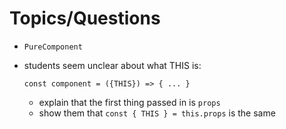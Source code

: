 # Topics/Questions

- `PureComponent`

- students seem unclear about what THIS is:

  `const component = ({THIS}) => { ... }`

  - explain that the first thing passed in is `props`
  - show them that `const { THIS } = this.props` is the same


